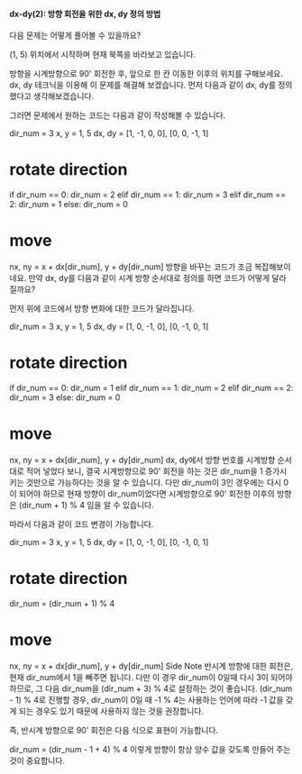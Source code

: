 #### dx-dy(2): 방향 회전을 위한 dx, dy 정의 방법

다음 문제는 어떻게 풀어볼 수 있을까요?

(1, 5) 위치에서 시작하며 현재 북쪽을 바라보고 있습니다. 

방향을 시계방향으로 90' 회전한 후, 
앞으로 한 칸 이동한 이후의 위치를 구해보세요.
dx, dy 테크닉을 이용해 이 문제를 해결해 보겠습니다.
먼저 다음과 같이 dx, dy를 정의했다고 생각해보겠습니다.



그러면 문제에서 원하는 코드는 다음과 같이 작성해볼 수 있습니다.

dir_num = 3 
x, y = 1, 5
dx, dy = [1, -1, 0, 0], [0, 0, -1, 1]

# rotate direction
if dir_num == 0:
    dir_num = 2
elif dir_num == 1:
    dir_num = 3
elif dir_num == 2:
    dir_num = 1
else:
    dir_num = 0

# move
nx, ny = x + dx[dir_num], y + dy[dir_num]
방향을 바꾸는 코드가 조금 복잡해보이네요. 만약 dx, dy를 다음과 같이 시계 방향 순서대로 정의를 하면 코드가 어떻게 달라질까요?



먼저 위에 코드에서 방향 변화에 대한 코드가 달라집니다.

dir_num = 3 
x, y = 1, 5
dx, dy = [1, 0, -1, 0], [0, -1, 0, 1]

# rotate direction
if dir_num == 0:
    dir_num = 1
elif dir_num == 1:
    dir_num = 2
elif dir_num == 2:
    dir_num = 3
else:
    dir_num = 0

# move
nx, ny = x + dx[dir_num], y + dy[dir_num]
dx, dy에서 방향 번호를 시계방향 순서대로 적어 넣었다 보니, 결국 시계방향으로 90' 회전을 하는 것은 dir_num을 1 증가시키는 것만으로 가능하다는 것을 알 수 있습니다. 다만 dir_num이 3인 경우에는 다시 0이 되어야 하므로 현재 방향이 dir_num이었다면 시계방향으로 90' 회전한 이후의 방향은 (dir_num + 1) % 4 임을 알 수 있습니다.



따라서 다음과 같이 코드 변경이 가능합니다.

dir_num = 3 
x, y = 1, 5
dx, dy = [1, 0, -1, 0], [0, -1, 0, 1]

# rotate direction
dir_num = (dir_num + 1) % 4

# move
nx, ny = x + dx[dir_num], y + dy[dir_num]
Side Note
반시계 방향에 대한 회전은, 현재 dir_num에서 1을 빼주면 됩니다.
다만 이 경우 dir_num이 0일때 다시 3이 되어야 하므로,
그 다음 dir_num을 (dir_num + 3) % 4로 설정하는 것이 좋습니다.
(dir_num - 1) % 4로 진행할 경우, dir_num이 0일 때 -1 % 4는 사용하는 언어에 따라 -1 값을 갖게 되는 경우도 있기 때문에 사용하지 않는 것을 권장합니다.

즉, 반시계 방향으로 90' 회전은 다음 식으로 표현이 가능합니다.

dir_num = (dir_num - 1 + 4) % 4
이렇게 방향이 항상 양수 값을 갖도록 만들어 주는 것이 중요합니다.
